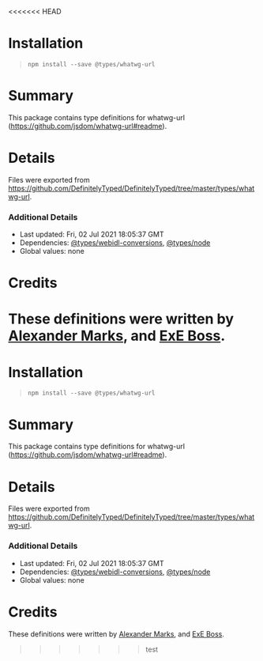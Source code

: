 <<<<<<< HEAD
# Installation
> `npm install --save @types/whatwg-url`

# Summary
This package contains type definitions for whatwg-url (https://github.com/jsdom/whatwg-url#readme).

# Details
Files were exported from https://github.com/DefinitelyTyped/DefinitelyTyped/tree/master/types/whatwg-url.

### Additional Details
 * Last updated: Fri, 02 Jul 2021 18:05:37 GMT
 * Dependencies: [@types/webidl-conversions](https://npmjs.com/package/@types/webidl-conversions), [@types/node](https://npmjs.com/package/@types/node)
 * Global values: none

# Credits
These definitions were written by [Alexander Marks](https://github.com/aomarks), and [ExE Boss](https://github.com/ExE-Boss).
=======
# Installation
> `npm install --save @types/whatwg-url`

# Summary
This package contains type definitions for whatwg-url (https://github.com/jsdom/whatwg-url#readme).

# Details
Files were exported from https://github.com/DefinitelyTyped/DefinitelyTyped/tree/master/types/whatwg-url.

### Additional Details
 * Last updated: Fri, 02 Jul 2021 18:05:37 GMT
 * Dependencies: [@types/webidl-conversions](https://npmjs.com/package/@types/webidl-conversions), [@types/node](https://npmjs.com/package/@types/node)
 * Global values: none

# Credits
These definitions were written by [Alexander Marks](https://github.com/aomarks), and [ExE Boss](https://github.com/ExE-Boss).
>>>>>>> test
